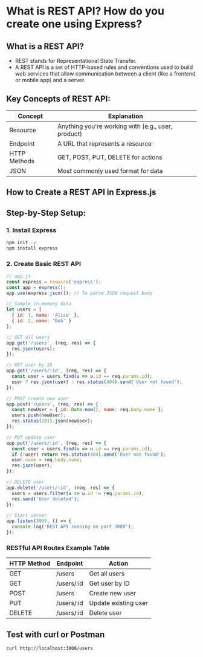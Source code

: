 # What is REST API? How do you create one using Express?

## What is a REST API?
- REST stands for Representational State Transfer.
- A REST API is a set of HTTP-based rules and conventions used to build web services that allow communication between a client (like a frontend or mobile app) and a server.

## Key Concepts of REST API:
| **Concept**      | **Explanation**                                      |
|------------------|------------------------------------------------------|
| Resource         | Anything you're working with (e.g., user, product)   |
| Endpoint         | A URL that represents a resource                     |
| HTTP Methods     | GET, POST, PUT, DELETE for actions                   |
| JSON             | Most commonly used format for data                   |


## How to Create a REST API in Express.js
## Step-by-Step Setup:
### 1. Install Express
```bash
npm init -y
npm install express
```
### 2. Create Basic REST API
```js
// app.js
const express = require('express');
const app = express();
app.use(express.json()); // To parse JSON request body

// Sample in-memory data
let users = [
  { id: 1, name: 'Alice' },
  { id: 2, name: 'Bob' }
];

// GET all users
app.get('/users', (req, res) => {
  res.json(users);
});

// GET user by ID
app.get('/users/:id', (req, res) => {
  const user = users.find(u => u.id == req.params.id);
  user ? res.json(user) : res.status(404).send('User not found');
});

// POST create new user
app.post('/users', (req, res) => {
  const newUser = { id: Date.now(), name: req.body.name };
  users.push(newUser);
  res.status(201).json(newUser);
});

// PUT update user
app.put('/users/:id', (req, res) => {
  const user = users.find(u => u.id == req.params.id);
  if (!user) return res.status(404).send('User not found');
  user.name = req.body.name;
  res.json(user);
});

// DELETE user
app.delete('/users/:id', (req, res) => {
  users = users.filter(u => u.id != req.params.id);
  res.send('User deleted');
});

// Start server
app.listen(3000, () => {
  console.log('REST API running on port 3000');
});
```

### RESTful API Routes Example Table

| **HTTP Method** | **Endpoint**     | **Action**            |
|-----------------|------------------|------------------------|
| GET             | /users           | Get all users          |
| GET             | /users/:id       | Get user by ID         |
| POST            | /users           | Create new user        |
| PUT             | /users/:id       | Update existing user   |
| DELETE          | /users/:id       | Delete user            |

## Test with curl or Postman
```bash
curl http://localhost:3000/users
```